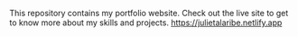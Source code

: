 This repository contains my portfolio website.
Check out the live site to get to know more about my skills and projects.
https://julietalaribe.netlify.app
